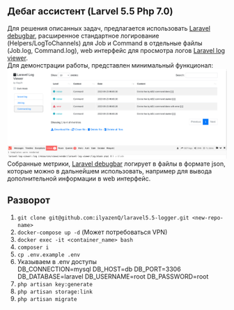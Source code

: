 ## Дебаг ассистент (Larvel 5.5 Php 7.0)

Для решения описанных задач, предлагается использовать [Laravel debugbar](https://github.com/barryvdh/laravel-debugbar/tree/2.4), расширенное стандартное логирование (Helpers/LogToChannels) для Job и Command в отдельные файлы (Job.log, Command.log), web интерфейс для просмотра логов  [Laravel log viewer](https://github.com/rap2hpoutre/laravel-log-viewer).<br>
Для демонстрации работы, представлен минимальный функционал:
<img src="q.png" alt="sys"><br>
Собранные метрики, [Laravel debugbar](https://github.com/barryvdh/laravel-debugbar/tree/2.4) логирует в файлы в формате json, которые можно в дальнейшем использовать, например для вывода дополнительной информации в web интерфейс.  

## Разворот

1. `git clone git@github.com:ilyazenQ/laravel5.5-logger.git
   <new-repo-name>`
2. `docker-compose up -d` (Может потребоваться VPN)
3. `docker exec -it <container_name> bash`
4. `composer i`
5. `cp .env.example .env`
6. Указываем в .env доступы<br>
   DB_CONNECTION=mysql
   DB_HOST=db
   DB_PORT=3306
   DB_DATABASE=laravel
   DB_USERNAME=root
   DB_PASSWORD=root
7. `php artisan key:generate`<br>
8. `php artisan storage:link`<br>
9. `php artisan migrate`<br>